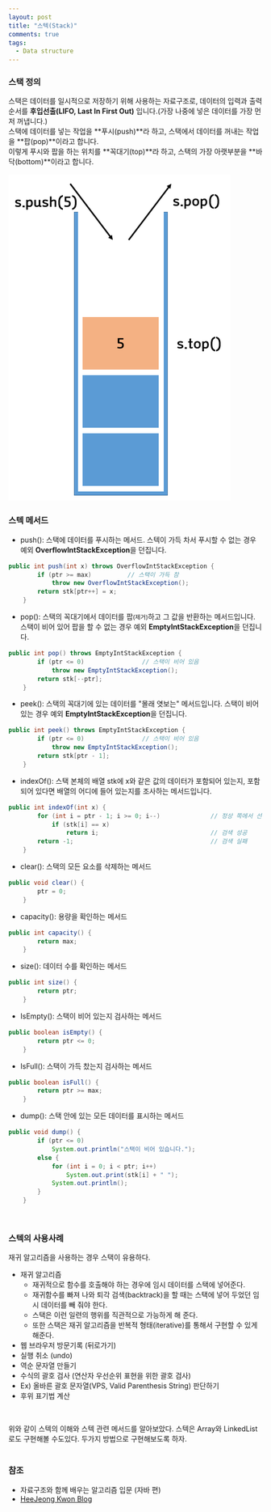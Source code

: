 ```yaml
---
layout: post
title: "스텍(Stack)"
comments: true
tags: 
  - Data structure
---
```


### 스택 정의

스택은 데이터를 일시적으로 저장하기 위해 사용하는 자료구조로, 데이터의 입력과 출력 순서를 **후입선출(LIFO, Last In First Out)** 입니다.(가장 나중에 넣은 데이터를 가장 먼저 꺼냅니다.)   
스택에 데이터를 넣는 작업을 **푸시(push)**라 하고, 스택에서 데이터를 꺼내는 작업을 **팝(pop)**이라고 합니다.   
이렇게 푸시와 팝을 하는 위치를 **꼭대기(top)**라 하고, 스택의 가장 아랫부분을 **바닥(bottom)**이라고 합니다.   
<br>
<img src="/assets/images/data-structure/stack/stack.png" class="align-center" alt="스텍">
<br> 

### 스텍 메서드

- push(): 스택에 데이터를 푸시하는 메서드. 스텍이 가득 차서 푸시할 수 없는 경우 예외 **OverflowIntStackException**을 던집니다.   
```java
public int push(int x) throws OverflowIntStackException {
        if (ptr >= max)          // 스택이 가득 참
            throw new OverflowIntStackException();
        return stk[ptr++] = x;
    }
```

- pop(): 스택의 꼭대기에서 데이터를 팝<small>(제거)</small>하고 그 값을 반환하는 메서드입니다. 스택이 비어 있어 팝을 할 수 없는 경우 예외 **EmptyIntStackException**을 던집니다.
```java
public int pop() throws EmptyIntStackException {
		if (ptr <= 0)                // 스택이 비어 있음
			throw new EmptyIntStackException();
		return stk[--ptr];
	}
```

- peek(): 스택의 꼭대기에 있는 데이터를 "몰래 엿보는" 메서드입니다. 스택이 비어 있는 경우 예외 **EmptyIntStackException**을 던집니다.   
```java
public int peek() throws EmptyIntStackException {
		if (ptr <= 0)                // 스택이 비어 있음
			throw new EmptyIntStackException();
		return stk[ptr - 1];
	}
```

- indexOf(): 스택 본체의 배열 stk에 x와 같은 값의 데이터가 포함되어 있는지, 포함되어 있다면 배열의 어디에 들어 있는지를 조사하는 메서드입니다.
```java
public int indexOf(int x) {
		for (int i = ptr - 1; i >= 0; i--)				// 정상 쪽에서 선형 검색
			if (stk[i] == x)
				return i;								// 검색 성공
		return -1;										// 검색 실패
	}
```

- clear(): 스택의 모든 요소를 삭제하는 메서드
```java
public void clear() {
		ptr = 0;
	}
```

- capacity(): 용량을 확인하는 메서드
```java
public int capacity() {
		return max;
	}
```

- size(): 데이터 수를 확인하는 메서드
```java
public int size() {
		return ptr;
	}
```

- IsEmpty(): 스택이 비어 있는지 검사하는 메서드
```java
public boolean isEmpty() {
		return ptr <= 0;
	}
```

- IsFull(): 스택이 가득 찼는지 검사하는 메서드
```java
public boolean isFull() {
		return ptr >= max;
	}
```

- dump(): 스택 안에 있는 모든 데이터를 표시하는 메서드
```java
public void dump() {
		if (ptr <= 0)
			System.out.println("스택이 비어 있습니다.");
		else {
			for (int i = 0; i < ptr; i++)
				System.out.print(stk[i] + " ");
			System.out.println();
		}
	}
```
<br>

### 스텍의 사용사례
재귀 알고리즘을 사용하는 경우 스택이 유용하다.

-  재귀 알고리즘
    - 재귀적으로 함수를 호출해야 하는 경우에 임시 데이터를 스택에 넣어준다.
    - 재귀함수를 빠져 나와 퇴각 검색(backtrack)을 할 때는 스택에 넣어 두었던 임시 데이터를 빼 줘야 한다.
    - 스택은 이런 일련의 행위를 직관적으로 가능하게 해 준다.
    - 또한 스택은 재귀 알고리즘을 반복적 형태(iterative)를 통해서 구현할 수 있게 해준다.
- 웹 브라우저 방문기록 (뒤로가기)
- 실행 취소 (undo)
- 역순 문자열 만들기
- 수식의 괄호 검사 (연산자 우선순위 표현을 위한 괄호 검사)
- Ex) 올바른 괄호 문자열(VPS, Valid Parenthesis String) 판단하기
- 후위 표기법 계산
<br>

위와 같이 스텍의 이해와 스텍 관련 메서드를 알아보았다. 스텍은 Array와 LinkedList로도 구현해볼 수도있다. 두가지 방법으로 구현해보도록 하자.   
<br>

### 참조
- 자료구조와 함께 배우는 알고리즘 입문 (자바 편)
- [HeeJeong Kwon Blog](https://gmlwjd9405.github.io/2018/08/03/data-structure-stack.html)